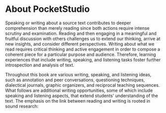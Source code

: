 # About PocketStudio

Speaking or writing about a source text contributes to deeper comprehension than merely reading since both actions require intense scrutiny and examination. Reading and then engaging in a meaningful and fruitful discussion with others challenges us to extend our thinking, arrive at new insights, and consider different perspectives. Writing about what we read requires critical thinking and active engagement in order to compose a coherent piece for a particular purpose and audience. Therefore, learning experiences that include writing, speaking, and listening tasks foster further introspection and analysis of text.

Throughout this book are various writing, speaking, and listening ideas, such as annotation and peer conversations, questioning techniques, dialectical journals, graphic organizers, and reciprocal teaching sequences. What follows are additional writing opportunities, some of which include speaking and listening aspects, that extend students' understanding of the text. The emphasis on the link between reading and writing is rooted in sound research: